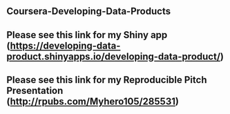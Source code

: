 ## Coursera-Developing-Data-Products
## Please see this link for my Shiny app (https://developing-data-product.shinyapps.io/developing-data-product/)
## Please see this link for my Reproducible Pitch Presentation (http://rpubs.com/Myhero105/285531)
